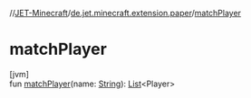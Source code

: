 //[JET-Minecraft](../../index.md)/[de.jet.minecraft.extension.paper](index.md)/[matchPlayer](match-player.md)

# matchPlayer

[jvm]\
fun [matchPlayer](match-player.md)(name: [String](https://kotlinlang.org/api/latest/jvm/stdlib/kotlin/-string/index.html)): [List](https://kotlinlang.org/api/latest/jvm/stdlib/kotlin.collections/-list/index.html)&lt;Player&gt;
